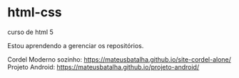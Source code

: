 # html-css
 curso de html 5

 Estou aprendendo a gerenciar os repositórios.
 
 Cordel Moderno sozinho: https://mateusbatalha.github.io/site-cordel-alone/
 Projeto Android: https://mateusbatalha.github.io/projeto-android/

